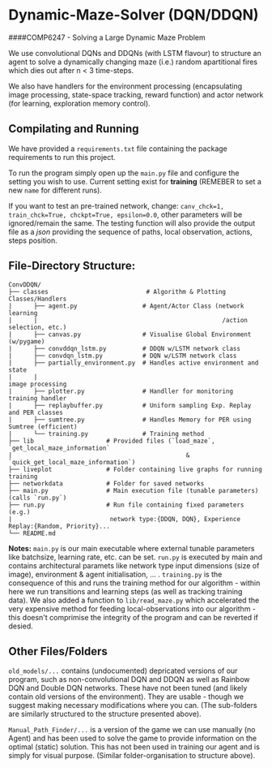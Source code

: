 # Dynamic-Maze-Solver (DQN/DDQN)
####COMP6247 - Solving a Large Dynamic Maze Problem

We use convolutional DQNs and DDQNs (with LSTM flavour) to structure an agent
to solve a dynamically changing maze (i.e.) random apartitional fires which dies out after n < 3
time-steps.

We also have handlers for the environment processing (encapsulating image processing, state-space tracking, reward function) 
and actor network (for learning, exploration memory control).

## Compilating and Running
We have provided a `requirements.txt` file containing the package requirements to run this project.


To run the program simply open up the `main.py` file and configure the setting you wish to use. Current
setting exist for **training** (REMEBER to set a new `name` for different runs). 

If you want to test an pre-trained network, change: `canv_chck=1,  train_chck=True, chckpt=True, epsilon=0.0`, other 
parameters will be ignored/remain the same. The testing function will also provide the output file
as a *json* providing the sequence of paths, local observation, actions, steps position.

## File-Directory Structure: 
    ConvDDQN/
    ├── classes                           # Algorithm & Plotting Classes/Handlers
    |      ├── agent.py                  # Agent/Actor Class (network learning
    |      |                                                   /action selection, etc.) 
    |      ├── canvas.py                 # Visualise Global Environment (w/pygame)
    |      ├── convddqn_lstm.py          # DDQN w/LSTM network class
    |      ├── convdqn_lstm.py           # DQN w/LSTM network class
    |      ├── partially_environment.py  # Handles active environment and state  
    |      |                                                           image processing 
    |      ├── plotter.py                # Handller for monitoring training handler
    |      ├── replaybuffer.py           # Uniform sampling Exp. Replay and PER classes
    |      ├── sumtree.py                # Handles Memory for PER using Sumtree (efficient)
    |      └── training.py               # Training method 
    ├── lib                    # Provided files (`load_maze`, `get_local_maze_information`
    |                                                & `quick_get_local_maze_information`)
    ├── liveplot               # Folder containing live graphs for running training
    ├── networkdata            # Folder for saved networks
    ├── main.py                # Main execution file (tunable parameters) (calls `run.py`)
    ├── run.py                 # Run file containing fixed parameters (e.g.) 
    |                           network type:{DDQN, DQN}, Experience Replay:{Random, Priority}...
    └── README.md

**Notes:** `main.py` is our main executable where external tunable parameters like batchsize, learning rate, etc. 
can be set. `run.py` is executed by main and contains architectural paramets like network type 
input dimensions (size of image), environment & agent initialisation, ... . `training.py` is the consequence
of this and runs the training method for our algorithm - within here we run transitions and
learning steps (as well as tracking training data). We also added a function to `lib/read_maze.py` which accelerated
the very expensive method for feeding local-observations into our algorithm - this doesn't
comprimise the integrity of the program and can be reverted if desied.

## Other Files/Folders
`old_models/...` contains (undocumented) depricated versions of our program, such as
non-convolutional DQN and DDQN as well as Rainbow DQN and Double DQN networks. These have not
been tuned (and likely contain old versions of the environment). They are usable - though we suggest making
necessary modifications where you can. (The sub-folders are similarly structured to the structure presented
above).

`Manual_Path_Finder/...` is a version of the game we can use manually (no Agent) and has been used 
to solve the game to provide information on the optimal (static) solution. This has not been used in training
our agent and is simply for visual purpose. (Similar folder-organisation to structure above).

